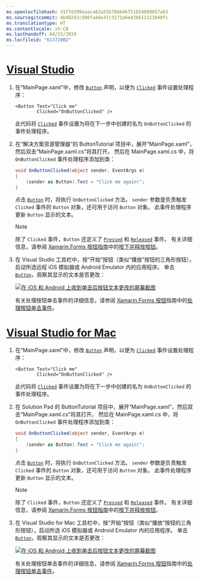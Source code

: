 ```yaml
---
ms.openlocfilehash: d1f7d209eaaca62a55b768646f51024609057a63
ms.sourcegitcommit: 4b402d1c508fa84e4fc3171a6e43b811323948fc
ms.translationtype: HT
ms.contentlocale: zh-CN
ms.lasthandoff: 04/23/2019
ms.locfileid: "61372902"
---
```

# <a name="visual-studiotabvswin"></a>[Visual Studio](#tab/vswin)

1. 在“MainPage.xaml”中，修改 [`Button`](xref:Xamarin.Forms.Button) 声明，以便为 [`Clicked`](xref:Xamarin.Forms.Button.Clicked) 事件设置处理程序：

    ```xaml
    <Button Text="Click me"
            Clicked="OnButtonClicked" />
    ```

    此代码将 [`Clicked`](xref:Xamarin.Forms.Button.Clicked) 事件设置为将在下一步中创建的名为 `OnButtonClicked` 的事件处理程序。

1. 在“解决方案资源管理器”的 ButtonTutorial 项目中，展开“MainPage.xaml”，然后双击“MainPage.xaml.cs”将其打开。 然后在 MainPage.xaml.cs 中，将 `OnButtonClicked` 事件处理程序添加到类：

    ```csharp
    void OnButtonClicked(object sender, EventArgs e)
    {
        (sender as Button).Text = "Click me again!";
    }
    ```

    点击 [`Button`](xref:Xamarin.Forms.Button) 时，将执行 `OnButtonClicked` 方法。 `sender` 参数是负责触发 `Clicked` 事件的 `Button` 对象，还可用于访问 `Button` 对象。 此事件处理程序更新 `Button` 显示的文本。

    > [!NOTE]
    > 除了 `Clicked` 事件，`Button` 还定义了 [`Pressed`](xref:Xamarin.Forms.Button.Pressed) 和 [`Released`](xref:Xamarin.Forms.Button.Released) 事件。 有关详细信息，请参阅 [Xamarin.Forms 按钮指南](~/xamarin-forms/user-interface/button.md)中的[按下并释放按钮](~/xamarin-forms/user-interface/button.md#pressing-and-releasing-the-button)。

1. 在 Visual Studio 工具栏中，按“开始”按钮（类似“播放”按钮的三角形按钮），启动所选远程 iOS 模拟器或 Android Emulator 内的应用程序。 单击 [`Button`](xref:Xamarin.Forms.Button)，观察其显示的文本是否更改：

    [![在 iOS 和 Android 上收到单击后按钮文本更改的屏幕截图](../images/handle-button-click.png "处理按钮单击事件")](../images/handle-button-click-large.png#lightbox "Handle a button click")

    有关处理按钮单击事件的详细信息，请参阅 [Xamarin.Forms 按钮](~/xamarin-forms/user-interface/button.md)指南中的[处理按钮单击事件](~/xamarin-forms/user-interface/button.md#handling-button-clicks)。

# <a name="visual-studio-for-mactabvsmac"></a>[Visual Studio for Mac](#tab/vsmac)

1. 在“MainPage.xaml”中，修改 [`Button`](xref:Xamarin.Forms.Button) 声明，以便为 [`Clicked`](xref:Xamarin.Forms.Button.Clicked) 事件设置处理程序：

    ```xaml
    <Button Text="Click me"
            Clicked="OnButtonClicked" />
    ```

    此代码将 [`Clicked`](xref:Xamarin.Forms.Button.Clicked) 事件设置为将在下一步中创建的名为 `OnButtonClicked` 的事件处理程序。

1. 在 Solution Pad 的 ButtonTutorial 项目中，展开“MainPage.xaml”，然后双击“MainPage.xaml.cs”将其打开。 然后在 MainPage.xaml.cs 中，将 `OnButtonClicked` 事件处理程序添加到类：

    ```csharp
    void OnButtonClicked(object sender, EventArgs e)
    {
        (sender as Button).Text = "Click me again!";
    }
    ```

    点击 [`Button`](xref:Xamarin.Forms.Button) 时，将执行 `OnButtonClicked` 方法。 `sender` 参数是负责触发 `Clicked` 事件的 `Button` 对象，还可用于访问 `Button` 对象。 此事件处理程序更新 `Button` 显示的文本。

    > [!NOTE]
    > 除了 `Clicked` 事件，`Button` 还定义了 [`Pressed`](xref:Xamarin.Forms.Button.Pressed) 和 [`Released`](xref:Xamarin.Forms.Button.Released) 事件。 有关详细信息，请参阅 [Xamarin.Forms 按钮指南](~/xamarin-forms/user-interface/button.md)中的[按下并释放按钮](~/xamarin-forms/user-interface/button.md#pressing-and-releasing-the-button)。

1. 在 Visual Studio for Mac 工具栏中，按“开始”按钮（类似“播放”按钮的三角形按钮），启动所选 iOS 模拟器或 Android Emulator 内的应用程序。 单击 [`Button`](xref:Xamarin.Forms.Button)，观察其显示的文本是否更改：

    [![在 iOS 和 Android 上收到单击后按钮文本更改的屏幕截图](../images/handle-button-click.png "处理按钮单击事件")](../images/handle-button-click-large.png#lightbox "Handle a button click")

    有关处理按钮单击事件的详细信息，请参阅 [Xamarin.Forms 按钮](~/xamarin-forms/user-interface/button.md)指南中的[处理按钮单击事件](~/xamarin-forms/user-interface/button.md#handling-button-clicks)。

